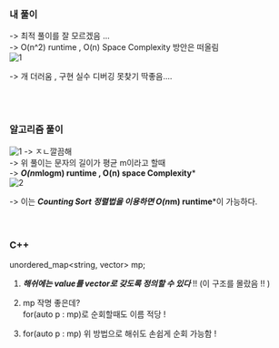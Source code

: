 ### 내 풀이  
-> 최적 풀이를 잘 모르겠음 ...   
-> O(n^2) runtime , O(n) Space Complexity 방안은 떠올림   
![1](https://user-images.githubusercontent.com/70446214/154856986-07947c9e-f2e5-49b3-a6e6-9f68c47a5873.png)

-> 개 더러움 , 구현 실수 디버깅 못찾기 딱좋음....  


<br></br>
### 알고리즘 풀이   
![1](https://user-images.githubusercontent.com/70446214/154859136-2d250642-babd-49f3-b65f-358aacc2cf12.png)
-> ㅈㄴ깔끔해    
-> 위 풀이는 문자의 길이가 평균 m이라고 할때   
-> ***O(n*mlogm) runtime , O(n) space Complexity***   
![2](https://user-images.githubusercontent.com/70446214/154859139-d403fc0d-479f-427c-a7b9-a876528e25bd.png)
    
-> 이는 ***Counting Sort 정렬법을 이용하면 O(n*m) runtime***이 가능하다.   
<br></br>
### C++   
unordered_map<string, vector<string>> mp;   
  
1. ***해쉬에는 value를 vector로 갖도록 정의할 수 있다*** !! (이 구조를 몰랐음 !! )    
  
2. mp 작명 좋은데?     
  for(auto p : mp)로 순회할때도 이름 적당 ! 
  
3. for(auto p : mp) 위 방법으로 해쉬도 손쉽게 순회 가능함 !     
